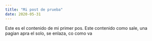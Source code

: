 ```yaml
---
title: "Mi post de prueba"
date: 2020-05-31
---
```

Este es el contenido de mi primer pos.
Este contenido como sale, una pagian apra el solo, se enlaza, co como va
